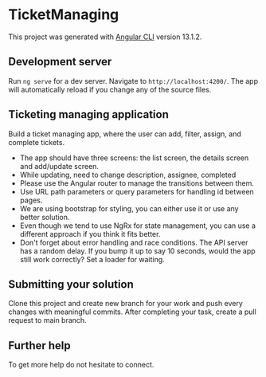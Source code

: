 # TicketManaging

This project was generated with [Angular CLI](https://github.com/angular/angular-cli) version 13.1.2.

## Development server

Run `ng serve` for a dev server. Navigate to `http://localhost:4200/`. The app will automatically reload if you change any of the source files.

## Ticketing managing application

Build a ticket managing app, where the user can add, filter, assign, and complete tickets.

- The app should have three screens: the list screen, the details screen and add/update screen.
- While updating, need to change description, assignee, completed
- Please use the Angular router to manage the transitions between them.
- Use URL path parameters or query parameters for handling id between pages.
- We are using bootstrap for styling, you can either use it or use any better solution.
- Even though we tend to use NgRx for state management, you can use a different approach if you think it fits better.
- Don't forget about error handling and race conditions. The API server has a random delay. If you bump it up to say 10 seconds, would the app still work correctly? Set a loader for waiting.

## Submitting your solution

Clone this project and create new branch for your work and push every changes with meaningful commits. After completing your task, create a pull request to main branch.

## Further help

To get more help do not hesitate to connect.
